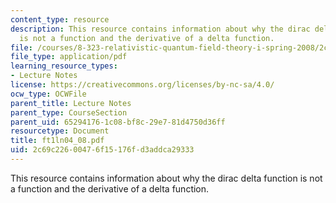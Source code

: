 ```yaml
---
content_type: resource
description: This resource contains information about why the dirac delta function
  is not a function and the derivative of a delta function.
file: /courses/8-323-relativistic-quantum-field-theory-i-spring-2008/2c69c22600476f15176fd3addca29333_ft1ln04_08.pdf
file_type: application/pdf
learning_resource_types:
- Lecture Notes
license: https://creativecommons.org/licenses/by-nc-sa/4.0/
ocw_type: OCWFile
parent_title: Lecture Notes
parent_type: CourseSection
parent_uid: 65294176-1c08-bf8c-29e7-81d4750d36ff
resourcetype: Document
title: ft1ln04_08.pdf
uid: 2c69c226-0047-6f15-176f-d3addca29333
---
```

This resource contains information about why the dirac delta function is not a function and the derivative of a delta function.